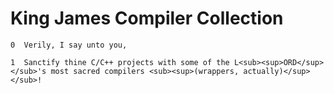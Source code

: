 # King James Compiler Collection


    0  Verily, I say unto you,

    1  Sanctify thine C/C++ projects with some of the L<sub><sup>ORD</sup></sub>'s most sacred compilers <sub><sup>(wrappers, actually)</sup></sub>!